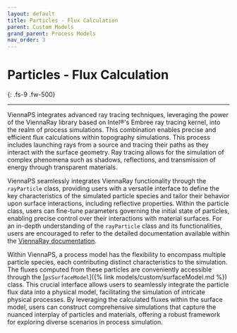 ```yaml
---
layout: default
title: Particles - Flux Calculation
parent: Custom Models
grand_parent: Process Models
nav_order: 3
---
```


# Particles - Flux Calculation
{: .fs-9 .fw-500}

---

ViennaPS integrates advanced ray tracing techniques, leveraging the power of the ViennaRay library based on Intel®'s Embree ray tracing kernel, into the realm of process simulations. This combination enables precise and efficient flux calculations within topography simulations. 
This process includes launching rays from a source and tracing their paths as they interact with the surface geometry. Ray tracing allows for the simulation of complex phenomena such as shadows, reflections, and transmission of energy through transparent materials. 

ViennaPS seamlessly integrates ViennaRay functionality through the `rayParticle` class, providing users with a versatile interface to define the key characteristics of the simulated particle species and tailor their behavior upon surface interactions, including reflective properties. Within the particle class, users can fine-tune parameters governing the initial state of particles, enabling precise control over their interactions with material surfaces. For an in-depth understanding of the `rayParticle` class and its functionalities, users are encouraged to refer to the detailed documentation available within the [ViennaRay documentation](https://viennatools.github.io/ViennaRay/particle/).

Within ViennaPS, a process model has the flexibility to encompass multiple particle species, each contributing distinct characteristics to the simulation. The fluxes computed from these particles are conveniently accessible through the [`psSurfaceModel`]({% link models/custom/surfaceModel.md %}) class. This crucial interface allows users to seamlessly integrate the particle flux data into a physical model, facilitating the simulation of intricate physical processes. By leveraging the calculated fluxes within the surface model, users can construct comprehensive simulations that capture the nuanced interplay of particles and materials, offering a robust framework for exploring diverse scenarios in process simulation.
